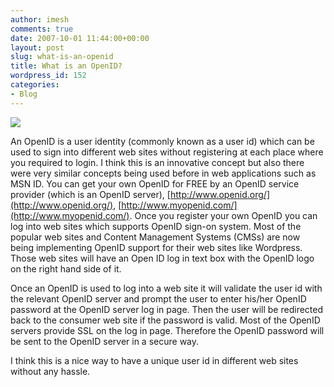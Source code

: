 ```yaml
---
author: imesh
comments: true
date: 2007-10-01 11:44:00+00:00
layout: post
slug: what-is-an-openid
title: What is an OpenID?
wordpress_id: 152
categories:
- Blog
---
```


![](http://www.imeshonline.net/images/WhatIsAnOpenID/250px-OpenID_logo_svg.png)




An OpenID is a user identity (commonly known as a user id) which can be used to sign into different web sites without registering at each place where you required to login. I think this is an innovative concept but also there were very similar concepts being used before in web applications such as MSN ID. You can get your own OpenID for FREE by an OpenID service provider (which is an OpenID server), [http://www.openid.org/](http://www.openid.org/), [http://www.myopenid.com/](http://www.myopenid.com/). Once you register your own OpenID you can log into web sites which supports OpenID sign-on system. Most of the popular web sites and Content Management Systems (CMSs) are now being implementing OpenID support for their web sites like Wordpress. Those web sites will have an Open ID log in text box with the OpenID logo on the right hand side of it.




Once an OpenID is used to log into a web site it will validate the user id with the relevant OpenID server and prompt the user to enter his/her OpenID password at the OpenID server log in page. Then the user will be redirected back to the consumer web site if the password is valid. Most of the OpenID servers provide SSL on the log in page. Therefore the OpenID password will be sent to the OpenID server in a secure way.




I think this is a nice way to have a unique user id in different web sites without any hassle.
